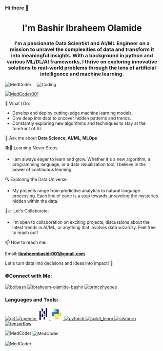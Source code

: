 ### Hi there 👋

<h1 align="center">I'm Bashir Ibraheem Olamide </h1>
<h3 align="center">I'm a passionate Data Scientist and AI/ML Engineer on a mission to unravel the complexities of data and transform it into meaningful insights. With a background in python and various ML/DL/AI frameworks, I thrive on exploring innovative solutions to real-world problems through the lens of artificial intelligence and machine learning. </h3>
<img align="right" alt="Coding" width="400" src="https://media.giphy.com/media/qgQUggAC3Pfv687qPC/giphy.gif">


<p align="left"> <img src="https://komarev.com/ghpvc/?username=MedCoder&label=Profile%20views&color=0e75b6&style=flat" alt="MedCoder" /> </p>

<p align="left"> <a href="https://twitter.com/MedCoder001" target="blank"><img src="https://img.shields.io/twitter/follow/MedCoder001?logo=twitter&style=for-the-badge" alt="MedCoder001" /></a> </p>

🚀 What I Do:

- Develop and deploy cutting-edge machine learning models.
- Dive deep into data to uncover hidden patterns and trends.
- Constantly exploring new algorithms and techniques to stay at the forefront of AI.

💬 Ask me about **Data Science, AI/ML, MLOps**

📚🌱 Learning Never Stops:
- I am always eager to learn and grow. Whether it's a new algorithm, a programming language, or a data visualization tool, I believe in the power of continuous learning.

🔍 Exploring the Data Universe:
- My projects range from predictive analytics to natural language processing. Each line of code is a step towards unraveling the mysteries hidden within the data.

👯📈 Let's Collaborate:
- I'm open to collaboration on exciting projects, discussions about the latest trends in AI/ML, or anything that involves data wizardry. Feel free to reach out!

📫 How to reach me::

Email: **ibraheembashir001@gmail.com**

Let's turn data into decisions and ideas into impact! 🌟

 
<h3 align="left">🌐Connect with Me:</h3>
<p align="left">
<a href="https://twitter.com/MedCoder001" target="blank"><img align="center" src="https://raw.githubusercontent.com/rahuldkjain/github-profile-readme-generator/master/src/images/icons/Social/twitter.svg" alt="boibash" height="30" width="40" /></a>
<a href="https://linkedin.com/in/ibraheem-olamide-bashir" target="blank"><img align="center" src="https://raw.githubusercontent.com/rahuldkjain/github-profile-readme-generator/master/src/images/icons/Social/linked-in-alt.svg" alt="ibraheem-olamide-bashir" height="30" width="40" /></a>
<a href="https://instagram.com/princehyebee" target="blank"><img align="center" src="https://raw.githubusercontent.com/rahuldkjain/github-profile-readme-generator/master/src/images/icons/Social/instagram.svg" alt="princehyebee" height="30" width="40" /></a>
</p>

<h3 align="left">Languages and Tools:</h3>
<p align="left"> <a href="https://git-scm.com/" target="_blank" rel="noreferrer"> <img src="https://www.vectorlogo.zone/logos/git-scm/git-scm-icon.svg" alt="git" width="40" height="40"/> </a> <a href="https://opencv.org/" target="_blank" rel="noreferrer"> <img src="https://www.vectorlogo.zone/logos/opencv/opencv-icon.svg" alt="opencv" width="40" height="40"/> </a> <a href="https://pandas.pydata.org/" target="_blank" rel="noreferrer"> <img src="https://raw.githubusercontent.com/devicons/devicon/2ae2a900d2f041da66e950e4d48052658d850630/icons/pandas/pandas-original.svg" alt="pandas" width="40" height="40"/> </a> <a href="https://www.python.org" target="_blank" rel="noreferrer"> <img src="https://raw.githubusercontent.com/devicons/devicon/master/icons/python/python-original.svg" alt="python" width="40" height="40"/> </a> <a href="https://pytorch.org/" target="_blank" rel="noreferrer"> <img src="https://www.vectorlogo.zone/logos/pytorch/pytorch-icon.svg" alt="pytorch" width="40" height="40"/> </a> <a href="https://scikit-learn.org/" target="_blank" rel="noreferrer"> <img src="https://upload.wikimedia.org/wikipedia/commons/0/05/Scikit_learn_logo_small.svg" alt="scikit_learn" width="40" height="40"/> </a> <a href="https://seaborn.pydata.org/" target="_blank" rel="noreferrer"> <img src="https://seaborn.pydata.org/_images/logo-mark-lightbg.svg" alt="seaborn" width="40" height="40"/> </a> <a href="https://www.tensorflow.org" target="_blank" rel="noreferrer"> <img src="https://www.vectorlogo.zone/logos/tensorflow/tensorflow-icon.svg" alt="tensorflow" width="40" height="40"/> </a> </p>

<p><img align="left" src="https://github-readme-stats.vercel.app/api/top-langs?username=MedCoder001&show_icons=true&locale=en&layout=compact" alt="MedCoder" /></p>

<p>&nbsp;<img align="center" src="https://github-readme-stats.vercel.app/api?username=MedCoder001&show_icons=true&locale=en" alt="MedCoder" /></p>

<p><img align="center" src="https://github-readme-streak-stats.herokuapp.com/?user=MedCoder001&" alt="MedCoder" /></p>



